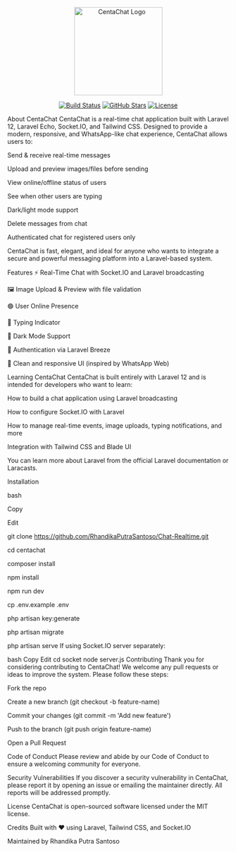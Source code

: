 <p align="center"><a href="https://centachat.local" target="_blank"><img src="https://iili.io/FhGQITl.md.png" width="200" alt="CentaChat Logo"></a></p> <p align="center"> <a href="#"><img src="https://img.shields.io/badge/Build-Passing-brightgreen" alt="Build Status"></a> <a href="#"><img src="https://img.shields.io/github/stars/yourusername/centachat" alt="GitHub Stars"></a> <a href="#"><img src="https://img.shields.io/github/license/yourusername/centachat" alt="License"></a> </p>
About CentaChat
CentaChat is a real-time chat application built with Laravel 12, Laravel Echo, Socket.IO, and Tailwind CSS. Designed to provide a modern, responsive, and WhatsApp-like chat experience, CentaChat allows users to:

Send & receive real-time messages

Upload and preview images/files before sending

View online/offline status of users

See when other users are typing

Dark/light mode support

Delete messages from chat

Authenticated chat for registered users only

CentaChat is fast, elegant, and ideal for anyone who wants to integrate a secure and powerful messaging platform into a Laravel-based system.

Features
⚡ Real-Time Chat with Socket.IO and Laravel broadcasting

🖼 Image Upload & Preview with file validation

🟢 User Online Presence

📝 Typing Indicator

🌙 Dark Mode Support

🔐 Authentication via Laravel Breeze

🧽 Clean and responsive UI (inspired by WhatsApp Web)

Learning CentaChat
CentaChat is built entirely with Laravel 12 and is intended for developers who want to learn:

How to build a chat application using Laravel broadcasting

How to configure Socket.IO with Laravel

How to manage real-time events, image uploads, typing notifications, and more

Integration with Tailwind CSS and Blade UI

You can learn more about Laravel from the official Laravel documentation or Laracasts.


Installation

bash

Copy

Edit

git clone https://github.com/RhandikaPutraSantoso/Chat-Realtime.git

cd centachat

composer install

npm install

npm run dev

cp .env.example .env

php artisan key:generate

php artisan migrate

php artisan serve
If using Socket.IO server separately:

bash
Copy
Edit
cd socket
node server.js
Contributing
Thank you for considering contributing to CentaChat! We welcome any pull requests or ideas to improve the system. Please follow these steps:

Fork the repo

Create a new branch (git checkout -b feature-name)

Commit your changes (git commit -m 'Add new feature')

Push to the branch (git push origin feature-name)

Open a Pull Request

Code of Conduct
Please review and abide by our Code of Conduct to ensure a welcoming community for everyone.

Security Vulnerabilities
If you discover a security vulnerability in CentaChat, please report it by opening an issue or emailing the maintainer directly. All reports will be addressed promptly.

License
CentaChat is open-sourced software licensed under the MIT license.

Credits
Built with ❤️ using Laravel, Tailwind CSS, and Socket.IO

Maintained by Rhandika Putra Santoso
